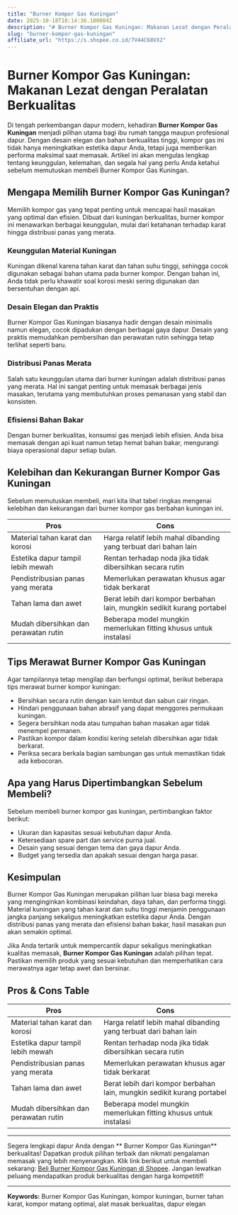 ```yaml
---
title: "Burner Kompor Gas Kuningan"
date: 2025-10-18T18:14:36.100804Z
description: "# Burner Kompor Gas Kuningan: Makanan Lezat dengan Peralatan Berkualitas..."
slug: "burner-kompor-gas-kuningan"
affiliate_url: "https://s.shopee.co.id/7V44C68VX2"
---
```

# Burner Kompor Gas Kuningan: Makanan Lezat dengan Peralatan Berkualitas

Di tengah perkembangan dapur modern, kehadiran **Burner Kompor Gas Kuningan** menjadi pilihan utama bagi ibu rumah tangga maupun profesional dapur. Dengan desain elegan dan bahan berkualitas tinggi, kompor gas ini tidak hanya meningkatkan estetika dapur Anda, tetapi juga memberikan performa maksimal saat memasak. Artikel ini akan mengulas lengkap tentang keunggulan, kelemahan, dan segala hal yang perlu Anda ketahui sebelum memutuskan membeli Burner Kompor Gas Kuningan.

## Mengapa Memilih Burner Kompor Gas Kuningan?

Memilih kompor gas yang tepat penting untuk mencapai hasil masakan yang optimal dan efisien. Dibuat dari kuningan berkualitas, burner kompor ini menawarkan berbagai keunggulan, mulai dari ketahanan terhadap karat hingga distribusi panas yang merata.

### Keunggulan Material Kuningan

Kuningan dikenal karena tahan karat dan tahan suhu tinggi, sehingga cocok digunakan sebagai bahan utama pada burner kompor. Dengan bahan ini, Anda tidak perlu khawatir soal korosi meski sering digunakan dan bersentuhan dengan api.

### Desain Elegan dan Praktis

Burner Kompor Gas Kuningan biasanya hadir dengan desain minimalis namun elegan, cocok dipadukan dengan berbagai gaya dapur. Desain yang praktis memudahkan pembersihan dan perawatan rutin sehingga tetap terlihat seperti baru.

### Distribusi Panas Merata

Salah satu keunggulan utama dari burner kuningan adalah distribusi panas yang merata. Hal ini sangat penting untuk memasak berbagai jenis masakan, terutama yang membutuhkan proses pemanasan yang stabil dan konsisten.

### Efisiensi Bahan Bakar

Dengan burner berkualitas, konsumsi gas menjadi lebih efisien. Anda bisa memasak dengan api kuat namun tetap hemat bahan bakar, mengurangi biaya operasional dapur setiap bulan.

## Kelebihan dan Kekurangan Burner Kompor Gas Kuningan

Sebelum memutuskan membeli, mari kita lihat tabel ringkas mengenai kelebihan dan kekurangan dari burner kompor gas berbahan kuningan ini.

| **Pros**                                   | **Cons**                                      |
|--------------------------------------------|------------------------------------------------|
| Material tahan karat dan korosi           | Harga relatif lebih mahal dibanding yang terbuat dari bahan lain |
| Estetika dapur tampil lebih mewah         | Rentan terhadap noda jika tidak dibersihkan secara rutin |
| Pendistribusian panas yang merata        | Memerlukan perawatan khusus agar tidak berkarat  |
| Tahan lama dan awet                        | Berat lebih dari kompor berbahan lain, mungkin sedikit kurang portabel |
| Mudah dibersihkan dan perawatan rutin     | Beberapa model mungkin memerlukan fitting khusus untuk instalasi |

## Tips Merawat Burner Kompor Gas Kuningan

Agar tampilannya tetap mengilap dan berfungsi optimal, berikut beberapa tips merawat burner kompor kuningan:

- Bersihkan secara rutin dengan kain lembut dan sabun cair ringan.
- Hindari penggunaan bahan abrasif yang dapat menggores permukaan kuningan.
- Segera bersihkan noda atau tumpahan bahan masakan agar tidak menempel permanen.
- Pastikan kompor dalam kondisi kering setelah dibersihkan agar tidak berkarat.
- Periksa secara berkala bagian sambungan gas untuk memastikan tidak ada kebocoran.

## Apa yang Harus Dipertimbangkan Sebelum Membeli?

Sebelum membeli burner kompor gas kuningan, pertimbangkan faktor berikut:

- Ukuran dan kapasitas sesuai kebutuhan dapur Anda.
- Ketersediaan spare part dan service purna jual.
- Desain yang sesuai dengan tema dan gaya dapur Anda.
- Budget yang tersedia dan apakah sesuai dengan harga pasar.

## Kesimpulan

Burner Kompor Gas Kuningan merupakan pilihan luar biasa bagi mereka yang menginginkan kombinasi keindahan, daya tahan, dan performa tinggi. Material kuningan yang tahan karat dan suhu tinggi menjamin penggunaan jangka panjang sekaligus meningkatkan estetika dapur Anda. Dengan distribusi panas yang merata dan efisiensi bahan bakar, hasil masakan pun akan semakin optimal.

Jika Anda tertarik untuk mempercantik dapur sekaligus meningkatkan kualitas memasak, **Burner Kompor Gas Kuningan** adalah pilihan tepat. Pastikan memilih produk yang sesuai kebutuhan dan memperhatikan cara merawatnya agar tetap awet dan bersinar.

## Pros & Cons Table

| **Pros**                                   | **Cons**                                      |
|--------------------------------------------|------------------------------------------------|
| Material tahan karat dan korosi           | Harga relatif lebih mahal dibanding yang terbuat dari bahan lain |
| Estetika dapur tampil lebih mewah         | Rentan terhadap noda jika tidak dibersihkan secara rutin |
| Pendistribusian panas yang merata        | Memerlukan perawatan khusus agar tidak berkarat  |
| Tahan lama dan awet                        | Berat lebih dari kompor berbahan lain, mungkin sedikit kurang portabel |
| Mudah dibersihkan dan perawatan rutin     | Beberapa model mungkin memerlukan fitting khusus untuk instalasi |

---

Segera lengkapi dapur Anda dengan ** Burner Kompor Gas Kuningan** berkualitas! Dapatkan produk pilihan terbaik dan nikmati pengalaman memasak yang lebih menyenangkan. Klik link berikut untuk membeli sekarang: [Beli Burner Kompor Gas Kuningan di Shopee](https://s.shopee.co.id/7V44C68VX2). Jangan lewatkan peluang mendapatkan produk berkualitas dengan harga kompetitif!

---

**Keywords:** Burner Kompor Gas Kuningan, kompor kuningan, burner tahan karat, kompor matang optimal, alat masak berkualitas, dapur elegan